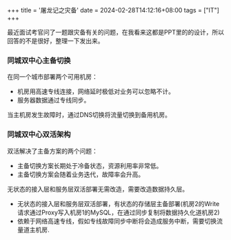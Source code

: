 +++
title = '屠龙记之灾备'
date = 2024-02-28T14:12:16+08:00
tags = ["IT"]
+++

最近面试考官问了一题跟灾备有关的问题，在我看来这都是PPT里的的设计，所以回答的不是很好，整理一下发出来。

### 同城双中心主备切换

在同一个城市部署两个可用机房：

- 机房用高速专线连接，网络延时极低对业务可以忽略不计。
- 服务器数据通过专线同步。

当主机房发生故障时，通过DNS切换将流量切换到备用机房。


### 同城双中心双活架构

双活解决了主备方案的两个问题：
- 主备切换方案长期处于冷备状态，资源利用率非常低。
- 主备切换方案会随着业务迭代，故障率会升高。

无状态的接入层和服务层双活部署无需改造，需要改造数据持久层。

- 无状态的接入层和服务层双活部署，有状态的存储层主备部署(机房2的Write请求通过Proxy写入机房1的MySQL，在通过同步复制将数据持久化道机房2)
- 依赖于网络高速专线，假如专线故障同步中断将会造成服务中断，需要切换流量道主机房.